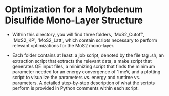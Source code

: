 # Optimization for a Molybdenum Disulfide Mono-Layer Structure

* Within this directory, you will find three folders, 'MoS2_Cutoff', 'MoS2_KP', 'MoS2_Latt', which contain scripts necessary
to perform relevant optimizations for the MoS2 mono-layer.

* Each folder contains at least: a job script, denoted by the file tag .sh, an extraction script that extracts the relevant data,
a make script that generates QE input files, a minimizing script that finds the minimum parameter needed for an energy convergence of 1 meV,
and a plotting script to visualize the parameters vs. energy and runtime vs. parameters. A detailed step-by-step description of what
the scripts perform is provided in Python comments within each script.

